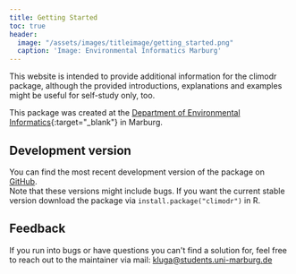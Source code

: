 ```yaml
---
title: Getting Started
toc: true
header:
  image: "/assets/images/titleimage/getting_started.png"
  caption: 'Image: Environmental Informatics Marburg'
---
```


This website is intended to provide additional information for the climodr package, although the provided introductions, explanations and examples might be useful for self-study only, too.
<!--more-->

This package was created at the [Department of Environmental Informatics](https://www.uni-marburg.de/en/fb19/disciplines/physisch/environmentalinformatics){:target="_blank"} in Marburg.

## Development version

You can find the most recent development version of the package on [GitHub](https://github.com/envima/climodr.git).  
Note that these versions might include bugs. If you want the current stable version download the package via `install.package("climodr")` in R. 

## Feedback

If you run into bugs or have questions you can't find a solution for, feel free to reach out to the maintainer via mail: kluga@students.uni-marburg.de